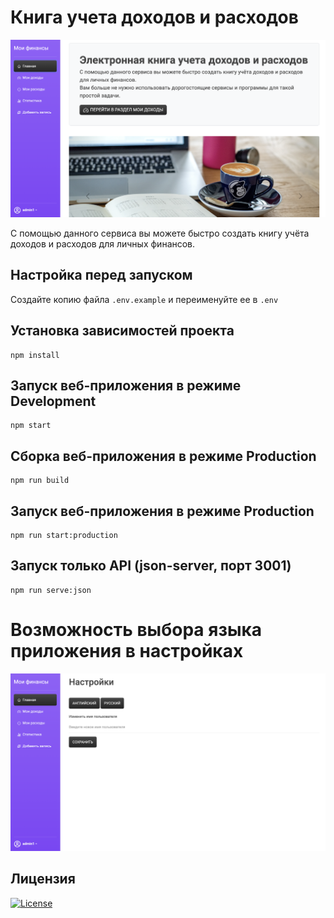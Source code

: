 # Книга учета доходов и расходов
![Главная страница приложения](./scrin1.png)

С помощью данного сервиса вы можете быстро создать книгу учёта доходов и расходов для личных финансов.

## Настройка перед запуском
Создайте копию файла `.env.example` и переименуйте ее в `.env`

## Установка зависимостей проекта
```
npm install
```

## Запуск веб-приложения в режиме Development
```
npm start
```

## Сборка веб-приложения в режиме Production
```
npm run build
```

## Запуск веб-приложения в режиме Production
```
npm run start:production
```

## Запуск только API (json-server, порт 3001)
```
npm run serve:json
```

# Возможность выбора языка приложения в настройках
![Страница с настройками приложения](./scrin2.png)

## Лицензия
[![License](https://img.shields.io/badge/license-MIT-green)](./LICENSE)
